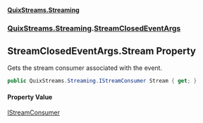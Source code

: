 #### [QuixStreams.Streaming](index.md 'index')
### [QuixStreams.Streaming](QuixStreams.Streaming.md 'QuixStreams.Streaming').[StreamClosedEventArgs](StreamClosedEventArgs.md 'QuixStreams.Streaming.StreamClosedEventArgs')

## StreamClosedEventArgs.Stream Property

Gets the stream consumer associated with the event.

```csharp
public QuixStreams.Streaming.IStreamConsumer Stream { get; }
```

#### Property Value
[IStreamConsumer](IStreamConsumer.md 'QuixStreams.Streaming.IStreamConsumer')